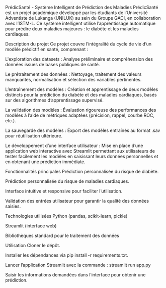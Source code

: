 PrédicSanté - Système Intelligent de Prédiction des Maladies
PrédicSanté est un projet académique développé par les étudiants de l’Université Adventiste de Lukanga (UNILUK) au sein du Groupe GACI, en collaboration avec l’ISTM-L. Ce système intelligent utilise l’apprentissage automatique pour prédire deux maladies majeures : le diabète et les maladies cardiaques.

Description du projet
Ce projet couvre l’intégralité du cycle de vie d’un modèle prédictif en santé, comprenant :

L'exploration des datasets : Analyse préliminaire et compréhension des données issues de bases publiques de santé.

Le prétraitement des données : Nettoyage, traitement des valeurs manquantes, normalisation et sélection des variables pertinentes.

L’entraînement des modèles : Création et apprentissage de deux modèles distincts pour la prédiction du diabète et des maladies cardiaques, basés sur des algorithmes d’apprentissage supervisé.

La validation des modèles : Évaluation rigoureuse des performances des modèles à l’aide de métriques adaptées (précision, rappel, courbe ROC, etc.).

La sauvegarde des modèles : Export des modèles entraînés au format .sav pour réutilisation ultérieure.

Le développement d’une interface utilisateur : Mise en place d’une application web interactive avec Streamlit permettant aux utilisateurs de tester facilement les modèles en saisissant leurs données personnelles et en obtenant une prédiction immédiate.

Fonctionnalités principales
Prédiction personnalisée du risque de diabète.

Prédiction personnalisée du risque de maladies cardiaques.

Interface intuitive et responsive pour faciliter l’utilisation.

Validation des entrées utilisateur pour garantir la qualité des données saisies.

Technologies utilisées
Python (pandas, scikit-learn, pickle)

Streamlit (interface web)

Bibliothèques standard pour le traitement des données

Utilisation
Cloner le dépôt.

Installer les dépendances via pip install -r requirements.txt.

Lancer l’application Streamlit avec la commande :
streamlit run app.py

Saisir les informations demandées dans l’interface pour obtenir une prédiction.

